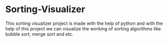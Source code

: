 # Sorting-Visualizer
This sorting visualizer project is made with the help of python and with the help of this project we can visualize the working of sorting algorithms like bubble sort, merge sort and etc.
